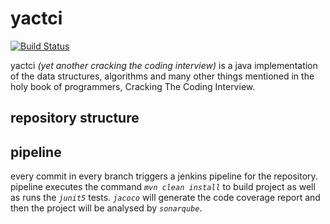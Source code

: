 # yactci

[![Build Status](https://jenkins.ucar.land/buildStatus/icon?job=yactci)](https://jenkins.ucar.land/job/yactci/)



yactci *(yet another cracking the coding interview)* is a java implementation of the data structures, algorithms 
and many other things mentioned in the holy book of programmers, Cracking The Coding Interview.

## repository structure

## pipeline

every commit in every branch triggers a jenkins pipeline for the repository. pipeline executes the command
*```mvn clean install```* to build project as well as runs the *```junit5```* tests. *```jacoco```* will generate the code coverage 
report and then the project will be analysed by *```sonarqube```*. 

    